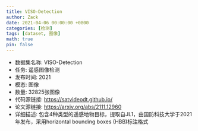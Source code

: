 ```yaml
---
title: VISO-Detection
author: Zack
date: 2021-04-06 00:00:00 +0800
categories: [检测]
tags: [dataset, 图像]
math: true
pin: false
---
```

- 数据集名称: VISO-Detection
- 任务: 遥感图像检测
- 发布时间: 2021
- 模态: 图像
- 数量: 32825张图像
- 代码源链接: https://satvideodt.github.io/
- 论文源链接: https://arxiv.org/abs/2111.12960
- 详细描述: 包含4种类型的遥感地物目标，提取自JL1，由国防科技大学于2021年发布，采用horizontal bounding boxes (HBB)标注格式
